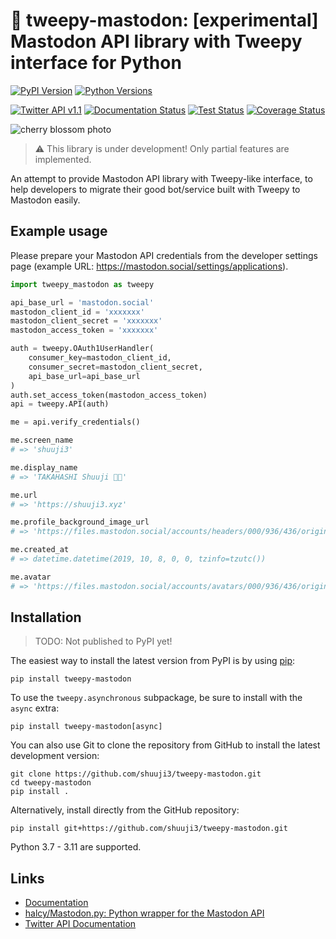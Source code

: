 # 🐘 tweepy-mastodon: [experimental] Mastodon API library with Tweepy interface for Python

[![PyPI Version](https://img.shields.io/pypi/v/tweepy-mastodon?label=PyPI)](https://pypi.org/project/tweepy/)
[![Python Versions](https://img.shields.io/pypi/pyversions/tweepy?label=Python)](https://pypi.org/project/tweepy/)
 
[![Twitter API v1.1](https://img.shields.io/endpoint?url=https%3A%2F%2Ftwbadges.glitch.me%2Fbadges%2Fstandard)](https://developer.twitter.com/en/docs/twitter-api/v1)<!-- [![Twitter API v2](https://img.shields.io/endpoint?url=https%3A%2F%2Ftwbadges.glitch.me%2Fbadges%2Fv2)](https://developer.twitter.com/en/docs/twitter-api) -->
[![Documentation Status](https://readthedocs.org/projects/tweepy-mastodon/badge/?version=latest)](https://tweepy-mastodon.readthedocs.io/en/latest/)
[![Test Status](https://github.com/shuuji3/tweepy-mastodon/workflows/Test/badge.svg)](https://github.com/shuuji3/tweepy-mastodon/actions?query=workflow%3ATest)
[![Coverage Status](https://img.shields.io/coveralls/shuuji3/tweepy-mastodon/mastodon.svg?style=flat)](https://coveralls.io/github/shuuji3/tweepy-mastodon?branch=mastodon)

![cherry blossom photo](https://files.mastodon.social/accounts/headers/000/936/436/original/4d6989a698953e80.jpg)

> ⚠ This library is under development! Only partial features are implemented.

An attempt to provide Mastodon API library with Tweepy-like interface, to help developers to migrate their good bot/service built with Tweepy to Mastodon easily.

## Example usage

Please prepare your Mastodon API credentials from the developer settings page (example URL: https://mastodon.social/settings/applications).

```py
import tweepy_mastodon as tweepy

api_base_url = 'mastodon.social'
mastodon_client_id = 'xxxxxxx'
mastodon_client_secret = 'xxxxxxx'
mastodon_access_token = 'xxxxxxx'

auth = tweepy.OAuth1UserHandler(
    consumer_key=mastodon_client_id,
    consumer_secret=mastodon_client_secret,
    api_base_url=api_base_url
)
auth.set_access_token(mastodon_access_token)
api = tweepy.API(auth)

me = api.verify_credentials()

me.screen_name
# => 'shuuji3'

me.display_name
# => 'TAKAHASHI Shuuji 🌈✨'

me.url
# => 'https://shuuji3.xyz'

me.profile_background_image_url
# => 'https://files.mastodon.social/accounts/headers/000/936/436/original/4d6989a698953e80.jpg'

me.created_at
# => datetime.datetime(2019, 10, 8, 0, 0, tzinfo=tzutc())

me.avatar
# => 'https://files.mastodon.social/accounts/avatars/000/936/436/original/4854d6cf9e12cb8f.png'
```

## Installation

> TODO: Not published to PyPI yet!

The easiest way to install the latest version from PyPI is by using
[pip](https://pip.pypa.io/):

    pip install tweepy-mastodon

To use the `tweepy.asynchronous` subpackage, be sure to install with the
`async` extra:

    pip install tweepy-mastodon[async]

You can also use Git to clone the repository from GitHub to install the latest
development version:

    git clone https://github.com/shuuji3/tweepy-mastodon.git
    cd tweepy-mastodon
    pip install .

Alternatively, install directly from the GitHub repository:

    pip install git+https://github.com/shuuji3/tweepy-mastodon.git

Python 3.7 - 3.11 are supported.

Links
-----

- [Documentation](https://tweepy-mastodon.readthedocs.io/en/latest/)
- [halcy/Mastodon.py: Python wrapper for the Mastodon API](https://github.com/halcy/Mastodon.py/)
- [Twitter API Documentation](https://developer.twitter.com/en/docs/twitter-api)
